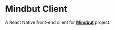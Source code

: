 # Mindbut Client
A React Native front-end client for [**Mindbut**](https://github.com/MindBut/model) project.